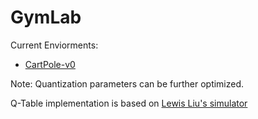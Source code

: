 # GymLab

Current Enviorments: 
- [CartPole-v0](https://gym.openai.com/envs/CartPole-v0)


Note: Quantization parameters can be further optimized. 

Q-Table implementation is based on [Lewis Liu's simulator](https://github.com/zaxliu/dqn4wirelesscontrol)